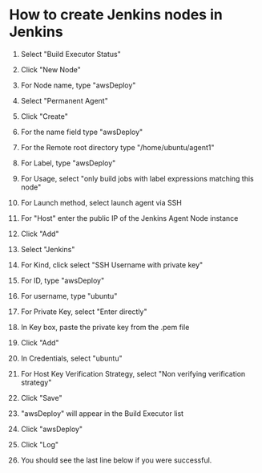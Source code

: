 # How to create Jenkins nodes in Jenkins

1.  Select "Build Executor Status"

2.  Click "New Node"

3.  For Node name, type "awsDeploy" 

4.  Select "Permanent Agent"

5.  Click "Create"

6.  For the name field type "awsDeploy"

7.  For the Remote root directory type "/home/ubuntu/agent1"

8.  For Label, type "awsDeploy"

9. For Usage, select "only build jobs with label expressions matching this node"

10.  For Launch method, select launch agent via SSH

11.  For "Host" enter the public IP of the Jenkins Agent Node instance 

12.  Click "Add"

13.  Select "Jenkins"

14. For Kind, click select "SSH Username with private key"

15.  For ID, type "awsDeploy"

16.  For username, type "ubuntu" 

17.  For Private Key, select "Enter directly"

18.  In Key box, paste the private key from the .pem file

19.  Click "Add"

20.  In Credentials, select "ubuntu"

21.  For Host Key Verification Strategy, select "Non verifying verification strategy"

22. Click "Save"

23.  "awsDeploy" will appear in the Build Executor list

24.  Click "awsDeploy"

25.  Click "Log"

26. You should see the last line below if you were successful.



















